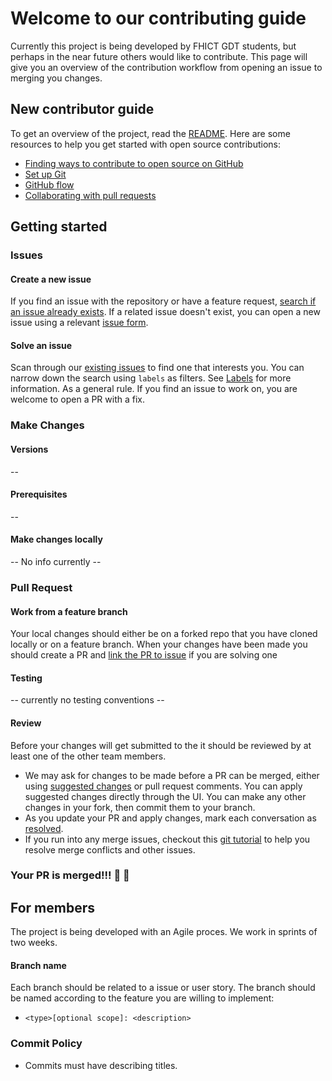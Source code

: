 # Welcome to our contributing guide
Currently this project is being developed by FHICT GDT students, but perhaps in the near future others would like to contribute.
This page will give you an overview of the contribution workflow from opening an issue to merging you changes.

## New contributor guide
To get an overview of the project, read the [README](https://github.com/Extiriority/Industry-Project-9/blob/main/README.md). Here are some resources to help you get started with open source contributions:

- [Finding ways to contribute to open source on GitHub](https://docs.github.com/en/get-started/exploring-projects-on-github/finding-ways-to-contribute-to-open-source-on-github)
- [Set up Git](https://docs.github.com/en/get-started/quickstart/set-up-git)
- [GitHub flow](https://docs.github.com/en/get-started/quickstart/github-flow)
- [Collaborating with pull requests](https://docs.github.com/en/github/collaborating-with-pull-requests)

## Getting started
### Issues
#### Create a new issue

If you find an issue with the repository or have a feature request, [search if an issue already exists](https://docs.github.com/en/github/searching-for-information-on-github/searching-on-github/searching-issues-and-pull-requests#search-by-the-title-body-or-comments). If a related issue doesn't exist, you can open a new issue using a relevant [issue form](https://github.com/github/docs/issues/new/choose).

#### Solve an issue

Scan through our [existing issues](https://github.com/Extiriority/Industry-Project-9/issues) to find one that interests you. You can narrow down the search using `labels` as filters. See [Labels](/contributing/how-to-use-labels.md) for more information. As a general rule. If you find an issue to work on, you are welcome to open a PR with a fix.
### Make Changes
#### Versions
--

#### Prerequisites 
--

#### Make changes locally
-- No info currently --

### Pull Request
#### Work from a feature branch
Your local changes should either be on a forked repo that you have cloned locally or on a feature branch.
When your changes have been made you should create a PR and [link the PR to issue](https://docs.github.com/en/issues/tracking-your-work-with-issues/linking-a-pull-request-to-an-issue) if you are solving one
#### Testing
-- currently no testing conventions --

#### Review
Before your changes will get submitted to the it should be reviewed by at least one of the other team members.

- We may ask for changes to be made before a PR can be merged, either using [suggested changes](https://docs.github.com/en/github/collaborating-with-issues-and-pull-requests/incorporating-feedback-in-your-pull-request) or pull request comments. You can apply suggested changes directly through the UI. You can make any other changes in your fork, then commit them to your branch.
- As you update your PR and apply changes, mark each conversation as [resolved](https://docs.github.com/en/github/collaborating-with-issues-and-pull-requests/commenting-on-a-pull-request#resolving-conversations).
- If you run into any merge issues, checkout this [git tutorial](https://lab.github.com/githubtraining/managing-merge-conflicts) to help you resolve merge conflicts and other issues.

### Your PR is merged!!! :partying_face: :partying_face:

## For members
The project is being developed with an Agile proces. We work in sprints of two weeks.

#### Branch name
Each branch should be related to a issue or user story.
The branch should be named according to the feature you are willing to implement:
- `<type>[optional scope]: <description>`


### Commit Policy
- Commits must have describing titles. 

